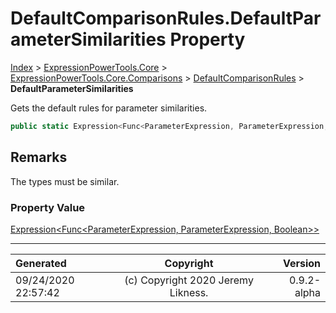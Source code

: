 ﻿# DefaultComparisonRules.DefaultParameterSimilarities Property

[Index](../index.md) > [ExpressionPowerTools.Core](ExpressionPowerTools.Core.a.md) > [ExpressionPowerTools.Core.Comparisons](ExpressionPowerTools.Core.Comparisons.n.md) > [DefaultComparisonRules](ExpressionPowerTools.Core.Comparisons.DefaultComparisonRules.cs.md) > **DefaultParameterSimilarities**

Gets the default rules for parameter similarities.

```csharp
public static Expression<Func<ParameterExpression, ParameterExpression, Boolean>> DefaultParameterSimilarities { get; }
```

## Remarks

The types must be similar.

### Property Value

 [Expression&lt;Func&lt;ParameterExpression, ParameterExpression, Boolean>>](https://docs.microsoft.com/dotnet/api/system.linq.expressions.expression-1) 


---

| Generated | Copyright | Version |
| :-- | :-: | --: |
| 09/24/2020 22:57:42 | (c) Copyright 2020 Jeremy Likness. | 0.9.2-alpha |
